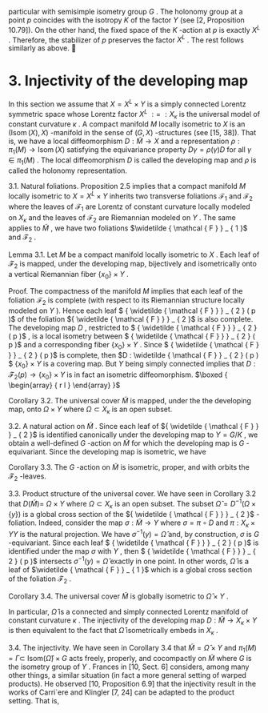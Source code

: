 particular with semisimple isometry group $G$ . The holonomy group at a point $p$ coincides with the isotropy $K$ of the factor $Y$ (see [2, Proposition 10.79]). On the other hand, the fixed space of the $K$ -action at $p$ is exactly $X ^ { L }$ . Therefore, the stabilizer of $p$ preserves the factor $X ^ { L }$ . The rest follows similarly as above. 

# 3. Injectivity of the developing map

In this section we assume that $X = X ^ { L } \times Y$ is a simply connected Lorentz symmetric space whose Lorentz factor $X ^ { L } \ : = \ : X _ { \kappa }$ is the universal model of constant curvature $\kappa$ . A compact manifold $M$ locally isometric to $X$ is an $( \operatorname { I s o m } ( X ) , X )$ -manifold in the sense of $( G , X )$ -structures (see [15, 38]). That is, we have a local diffeomorphism $D : { \widetilde { M } } \to X$ and a representation $\rho : \pi _ { 1 } ( M ) \to \operatorname { I s o m } ( X )$ satisfying the equivariance property $D \gamma = \rho ( \gamma ) D$ for all $\gamma \in \pi _ { 1 } ( M )$ . The local diffeomorphism $D$ is called the developing map and $\rho$ is called the holonomy representation.

3.1. Natural foliations. Proposition 2.5 implies that a compact manifold $M$ locally isometric to $X = X ^ { L } \times Y$ inherits two transverse foliations ${ \mathcal { F } } _ { 1 }$ and ${ \mathcal { F } } _ { 2 }$ where the leaves of $\mathcal { F } _ { 1 }$ are Lorentz of constant curvature locally modeled on $X _ { \kappa }$ and the leaves of ${ \mathcal { F } } _ { 2 }$ are Riemannian modeled on $Y$ . The same applies to $\widetilde { M }$ , we have two foliations $\widetilde { \mathcal { F } } _ { 1 }$ and $\mathcal { \tilde { F } } _ { 2 }$ .

Lemma 3.1. Let $M$ be a compact manifold locally isometric to $X$ . Each leaf of $\mathcal { \tilde { F } } _ { 2 }$ is mapped, under the developing map, bijectively and isometrically onto a vertical Riemannian fiber $\{ x _ { 0 } \} \times Y$ .

Proof. The compactness of the manifold $M$ implies that each leaf of the foliation ${ \mathcal { F } } _ { 2 }$ is complete (with respect to its Riemannian structure locally modeled on $Y$ ). Hence each leaf $ { \widetilde { \mathcal { F } } } _ { 2 } ( p )$ of the foliation ${ \widetilde { \mathcal { F } } } _ { 2 }$ is also complete. The developing map $D$ , restricted to $ { \widetilde { \mathcal { F } } } _ { 2 } ( p )$ , is a local isometry between $ { \widetilde { \mathcal { F } } } _ { 2 } ( p )$ and a corresponding fiber $\{ x _ { 0 } \} \times Y$ . Since $ { \widetilde { \mathcal { F } } } _ { 2 } ( p )$ is complete, then $D : \widetilde { \mathcal { F } } _ { 2 } ( p ) $ $\{ x _ { 0 } \} \times Y$ is a covering map. But $Y$ being simply connected implies that $D : \mathcal { \tilde { F } } _ { 2 } ( p ) \to \{ x _ { 0 } \} \times Y$ is in fact an isometric diffeomorphism. $\boxed { \begin{array} { r l } \end{array} }$

Corollary 3.2. The universal cover $\widetilde { M }$ is mapped, under the the developing map, onto $\Omega \times Y$ where $\Omega \subset X _ { \kappa }$ is an open subset.

3.2. A natural action on $\widetilde { M }$ . Since each leaf of ${ \widetilde { \mathcal { F } } } _ { 2 }$ is identified canonically under the developing map to $Y = G / K$ , we obtain a well-defined $G$ -action on $\widetilde { M }$ for which the developing map is $G$ -equivariant. Since the developing map is isometric, we have

Corollary 3.3. The $G$ -action on $\widetilde { M }$ is isometric, proper, and with orbits the $\mathcal { \tilde { F } } _ { 2 }$ -leaves.

3.3. Product structure of the universal cover. We have seen in Corollary 3.2 that $D ( \widetilde M ) =$ $\Omega \times Y$ where $\Omega \subset X _ { \kappa }$ is an open subset. The subset $\widehat { \Omega } = D ^ { - 1 } \left( \Omega \times \{ y \} \right)$ is a global cross section of the ${ \widetilde { \mathcal { F } } } _ { 2 }$ -foliation. Indeed, consider the map $\sigma : \widetilde { M } \to Y$ where $\sigma = \pi \circ D$ and $\pi : X _ { \kappa } \times Y  Y$ is the natural projection. We have $\sigma ^ { - 1 } ( y ) = \widehat { \Omega }$ and, by construction, $\sigma$ is $G$ -equivariant. Since each leaf $ { \widetilde { \mathcal { F } } } _ { 2 } ( p )$ is identified under the map $\sigma$ with $Y$ , then $ { \widetilde { \mathcal { F } } } _ { 2 } ( p )$ intersects $\sigma ^ { - 1 } ( y ) = \widehat { \Omega }$ exactly in one point. In other words, $\widehat \Omega$ is a leaf of $\widetilde { \mathcal { F } } _ { 1 }$ which is a global cross section of the foliation $\mathcal { \tilde { F } } _ { 2 }$ .

Corollary 3.4. The universal cover $\widetilde { M }$ is globally isometric to $\widehat \Omega \times Y$ .

In particular, $\widehat \Omega$ is a connected and simply connected Lorentz manifold of constant curvature $\kappa$ . The injectivity of the developing map $D : { \widetilde { M } } \to X _ { \kappa } \times Y$ is then equivalent to the fact that $\widehat \Omega$ isometrically embeds in $X _ { \kappa }$ .

3.4. The injectivity. We have seen in Corollary 3.4 that $\widetilde { M } = \widehat { \Omega } \times Y$ and $\pi _ { 1 } ( M ) = \Gamma \subset$ $\mathrm { I s o m } ( \widehat { \Omega } ) \times G$ acts freely, properly, and cocompactly on $\widetilde { M }$ where $G$ is the isometry group of $Y$ . Frances in [10, Sect. 6] considers, among many other things, a similar situation (in fact a more general setting of warped products). He observed [10, Proposition 6.9] that the injectivity result in the works of Carri\`ere and Klingler [7, 24] can be adapted to the product setting. That is,